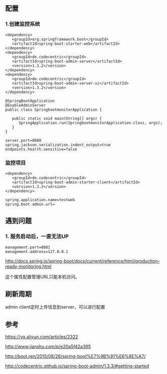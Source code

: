 
## 配置

### 1.创建监控系统

```
<dependency>
   <groupId>org.springframework.boot</groupId>
   <artifactId>spring-boot-starter-web</artifactId>
</dependency>
<dependency>
   <groupId>de.codecentric</groupId>
   <artifactId>spring-boot-admin-server</artifactId>
   <version>1.3.2</version>
</dependency>
<dependency>
   <groupId>de.codecentric</groupId>
   <artifactId>spring-boot-admin-server-ui</artifactId>
   <version>1.3.2</version>
</dependency>
```


```
@SpringBootApplication
@EnableAdminServer
public class SpringbootmonitorApplication {

   public static void main(String[] args) {
      SpringApplication.run(SpringbootmonitorApplication.class, args);
   }
}
```

```
server.port=8080
spring.jackson.serialization.indent_output=true
endpoints.health.sensitive=false
```


### 监控项目

```
<dependency>
   <groupId>de.codecentric</groupId>
   <artifactId>spring-boot-admin-starter-client</artifactId>
   <version>1.3.2</version>
</dependency>
```

```
spring.application.name=testweb
spring.boot.admin.url=
```






## 遇到问题

### 1. 服务启动后，一直无法UP

```
management.port=8081
management.address=127.0.0.1
```
http://docs.spring.io/spring-boot/docs/current/reference/html/production-ready-monitoring.html

这个属性配置管理URL只能本机访问。


## 刷新周期

admin client定时上传信息到server，可以进行配置

## 参考

https://yq.aliyun.com/articles/2322

http://www.jianshu.com/p/e20a5f42a395

http://boot.ren/2015/08/26/spring-boot%E7%9B%91%E6%8E%A7/

http://codecentric.github.io/spring-boot-admin/1.3.3/#getting-started